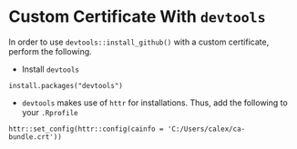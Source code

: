 # Custom Certificate With `devtools`

In order to use `devtools::install_github()` with a custom certificate, perform the following.

* Install `devtools`
```{r}
install.packages("devtools")
```

* `devtools` makes use of `httr` for installations.  Thus, add the following to your `.Rprofile`
```{r}
httr::set_config(httr::config(cainfo = 'C:/Users/calex/ca-bundle.crt'))
```
